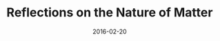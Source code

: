 ---
title: Reflections on the Nature of Matter
slug: reflections-on-the-nature-of-matter
date: 2016-02-20
---